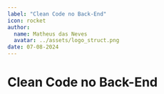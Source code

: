 ```yaml
---
label: "Clean Code no Back-End"
icon: rocket
author:
  name: Matheus das Neves
  avatar: ../assets/logo_struct.png
date: 07-08-2024
---
```


# Clean Code no Back-End

<!-- Dar exemplos na nossa stack de design patterns -->
